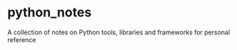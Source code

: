 # python_notes
A collection of notes on Python tools, libraries and frameworks for personal reference
